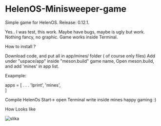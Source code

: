 # HelenOS-Minisweeper-game
Simple game for HelenOS. Release: 0.12.1.

Yes.. I was test, this work.
Maybe have bugs, maybe is ugly but work.
Nothing fancy, no graphic.
Game works inside Terminal.


How to install ?


Download code,  and put all in app/mines/  folder ( of course only files)
Add under "uspace/app" inside "meson.build" game name,
Open meson.build, and add 'mines' in app list. 

Exapmple:

apps = [
.
.
.
'lprint',
'mines',   
]

Compile HelenOs
Start-> open Terminal
write inside mines
happy gaming :)

How Looks like

![slika](https://github.com/zmmaj/HelenOS-Minisweeper-game/assets/8336904/b5d52316-4834-4f78-9aac-56581978e761)
